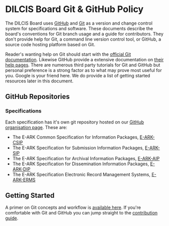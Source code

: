DILCIS Board Git & GitHub Policy
================================

The DILCIS Board uses [GitHub](https://github.com/) and [Git](https://git-scm.com/)
as a version and change control system for specifications and software. These documents
describe the board's conventions for Git branch usage and a guide for contributors.
They don't provide help for Git, a command line version control tool, or
GitHub, a source code hosting platform based on Git.

Reader's wanting help on Git should start with the [official Git documentation](https://git-scm.com/doc/).
Likewise GitHub provide a extensive documentation on [their help pages](https://help.github.com/).
There are numerous third party tutorials for Git and GitHub but personal preference
is a strong factor as to what may prove most useful for you. Google is your friend
here. We do provide a list of getting started resources later in this document.

## GitHub Repositories

### Specifications
Each specification has it's own git repository hosted on our
[GitHub organisation page](https://github.com/DILCISBoard/). These are:

- The E-ARK Common Specification for Information Packages, [E-ARK-CSIP](https://github.com/DILCISBoard/E-ARK-CSIP)
- The E-ARK Specification for Submission Information Packages, [E-ARK-SIP](https://github.com/DILCISBoard/E-ARK-SIP)
- The E-ARK Specification for Archival Information Packages, [E-ARK-AIP](https://github.com/DILCISBoard/E-ARK-AIP)
- The E-ARK Specification for Dissemination Information Packages, [E-ARK-DIP](https://github.com/DILCISBoard/E-ARK-DIP)
- The E-ARK Specification Electronic Record Management Systems, [E-ARK-ERMS](https://github.com/DILCISBoard/E-ARK-ERMS)

## Getting Started
A primer on Git concepts and workflow is [available here](GITHUB_GUIDE.md). If you're comfortable with Git and GitHub you can jump straight to the [contribution guide](CONTRIBUTING.md).

